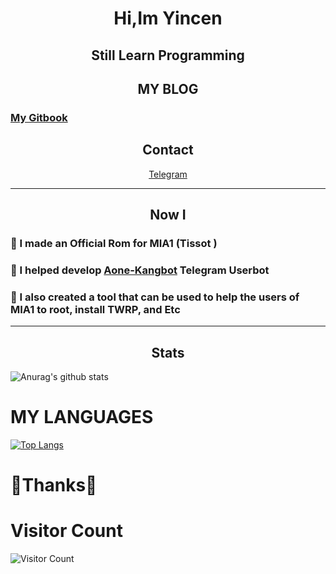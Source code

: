 <h1 align="center">Hi,Im Yincen </h1>
<h2 align="center">Still Learn Programming </h2>
<h2 align="center">MY BLOG</h2>
<p align="center">
<h3 align="center><a class='btn btn-link' href='https://Kumptutor.Blogspot.com'>Kumptutor.Blogspot.com</a></h3>
<h3align="center><a class='btn btn-link' href='https://wiki.yinku.my.id'>My Gitbook</a></h3>
</p>
<h2 align="center">Contact</h2>
<p align="center">
<a href="https://t.me/yincen">Telegram</a>
</p>

------

<h2 align="center">Now I</h2>

### 🔗 I made an Official Rom for MIA1 (Tissot ) 

### 🔗 I helped develop [Aone-Kangbot](https://github.com/aone-id/aone-kangbot) Telegram Userbot

### 🔗 I also created a tool that can be used to help the users of MIA1 to root, install TWRP, and Etc

------

<h2 align="center">Stats</h2>

![Anurag's github stats](https://github-readme-stats.vercel.app/api?username=yincen17&theme=vue&show_icons=tr)


# MY LANGUAGES
[![Top Langs](https://github-readme-stats.vercel.app/api/top-langs/?username=yincen17&)](https://github.com/yincen17&/github-readme-stats)
# **🙏Thanks🙏**

# Visitor Count
![Visitor Count](https://profile-counter.glitch.me/{yincen17}/count.svg)

